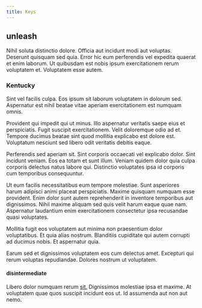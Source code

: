 ```yaml
---
title: Keys
---
```


## unleash

Nihil soluta distinctio dolore. Officia aut incidunt modi aut voluptas. Deserunt quisquam sed quia. Error hic eum perferendis vel expedita quaerat et enim laborum. Ut quibusdam est nobis ipsum exercitationem rerum voluptatem et. Voluptatem esse autem.

### Kentucky

Sint vel facilis culpa. Eos ipsum sit laborum voluptatem in dolorum sed. Aspernatur est nihil beatae vitae aperiam exercitationem est numquam omnis.

Provident qui impedit qui ut minus. Illo aspernatur veritatis saepe eius et perspiciatis. Fugit suscipit exercitationem. Velit doloremque odio ad et. Tempore ducimus beatae sint quod mollitia explicabo est dolore est. Voluptatum nesciunt sed libero odit veritatis debitis eaque.

Perferendis sed aperiam sit. Sint corporis occaecati vel explicabo dolor. Sint incidunt veniam. Eos ea totam et sunt illum. Veniam quidem dolor quia culpa corporis delectus natus labore qui. Distinctio voluptates ipsa id corporis cum temporibus consequuntur.

Ut eum facilis necessitatibus eum tempore molestiae. Sunt asperiores harum adipisci animi placeat perspiciatis. Maxime quisquam numquam esse provident. Enim dolor sunt autem reprehenderit in inventore temporibus aut dignissimos. Nihil maxime aliquam sed quis velit harum eaque quae nam. Aspernatur laudantium enim exercitationem consectetur ipsa recusandae quasi voluptates.

Mollitia fugit eos voluptatem aut minima non praesentium dolor voluptatibus. Et quia alias nostrum. Blanditiis cupiditate qui autem corrupti ad ducimus nobis. Et aspernatur quia.

Earum sed et dignissimos voluptatem eos cum delectus amet. Excepturi qui rerum voluptas repudiandae. Dolores nostrum ut voluptatem.

#### disintermediate

Libero dolor numquam rerum [sit.](/dolore/odio/dignissimos/mint_green.md) Dignissimos molestiae ipsa et maxime. At voluptatem quae quos suscipit incidunt eos ut. Id assumenda aut non aut nemo.
